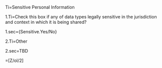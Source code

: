 Ti=Sensitive Personal Information

1.Ti=Check this box if any of data types legally sensitive in the jurisdiction and context in which it is being shared?

1.sec={Sensitive.Yes/No}

2.Ti=Other

2.sec=TBD

=[Z/ol/2]